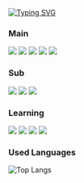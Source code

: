 [![Typing SVG](https://readme-typing-svg.demolab.com?font=Alkatra&weight=500&size=45&duration=5000&pause=10000&color=F7C732FF&random=true&center=false&vCenter=false&multiline=true&repeat=true&width=1000&height=100&lines=KoorunG's+Github)](https://git.io/typing-svg)
### Main

<img src="https://img.shields.io/badge/Java-2F2625?style=flat&logo=CoffeeScript&logoColor=white"/> <img src="https://img.shields.io/badge/Kotlin-7F52FF?style=flat&logo=Kotlin&logoColor=white"/> <img src="https://img.shields.io/badge/JavaScript-F7DF1E?style=flat&logo=JavaScript&logoColor=black"/> <img src="https://img.shields.io/badge/Springboot-6DB33F?style=flat&logo=Spring+Boot&logoColor=white"/> <img src="https://img.shields.io/badge/Oracle-F80000?style=flat&logo=Oracle&logoColor=white"/>

### Sub

<img src="https://img.shields.io/badge/TypeScript-3178C6?style=flat&logo=TypeScript&logoColor=white"/> <img src="https://img.shields.io/badge/Python-FFDD00?style=flat&logo=Python&logoColor=black"/> <img src="https://img.shields.io/badge/Postgresql-4169E1?style=flat&logo=PostgreSQL&logoColor=white"/>

### Learning

<img src="https://img.shields.io/badge/Linux-FCC624?style=flat&logo=Linux&logoColor=black"/> <img src="https://img.shields.io/badge/aws-232F3E?style=flat&logo=Amazon+AWS&logoColor=white"/> <img src="https://img.shields.io/badge/vue-4EB883?style=flat&logo=vuedotjs&logoColor=white"/>
<img src="https://img.shields.io/badge/Go-00ADD8?style=flat&logo=Go&logoColor=white"/>

### Used Languages

![Top Langs](https://github-readme-stats.vercel.app/api/top-langs/?username=KoorunG&layout=compact&theme=dracula)

